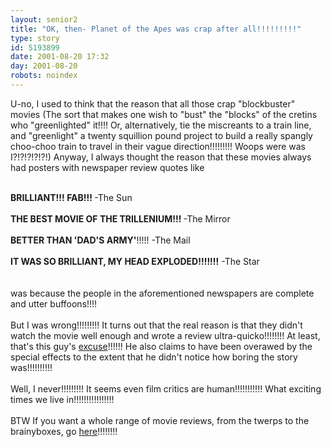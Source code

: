 ```yaml
---
layout: senior2
title: "OK, then- Planet of the Apes was crap after all!!!!!!!!!"
type: story
id: 5193899
date: 2001-08-20 17:32
day: 2001-08-20
robots: noindex
---
```

U-no, I used to think that the reason that all those crap "blockbuster" movies (The sort that makes one wish to "bust" the "blocks" of the cretins who "greenlighted" it!!!! Or, alternatively, tie the miscreants to a train line, and "greenlight" a twenty squillion pound project to build a really spangly choo-choo train to travel in their vague direction!!!!!!!!! Woops were was I?!?!?!?!?!) Anyway, I always thought the reason that these movies always had posters with newspaper review quotes like<br/> <br/><div class="usenet"><b>BRILLIANT!!! FAB!!! </b>-The Sun</div> <br/><div class="usenet"><b>THE BEST MOVIE OF THE TRILLENIUM!!! </b>-The Mirror</div> <br/><div class="usenet"><b>BETTER THAN 'DAD'S ARMY'</b>!!!!! -The Mail</div> <br/><div class="usenet"><b>IT WAS SO BRILLIANT, MY HEAD EXPLODED!!!!!!!</b> -The Star</div> <br/> <br/>was because the people in the aforementioned newspapers are complete and utter buffoons!!!! <br/> <br/>But I was wrong!!!!!!!!! It turns out that the real reason is that they didn't watch the movie well enough and wrote a review ultra-quicko!!!!!!!! At least, that's this guy's <a href="http://www.torontostar.com/NASApp/cs/ContentServer?pagename=thestar/Layout/Article_PrintFriendly&amp;c=Article&amp;cid=997999259569">excuse</a>!!!!!! He also claims to have been overawed by the special effects to the extent that he didn't notice how boring the story was!!!!!!!!!!<br/> <br/>Well, I never!!!!!!!!! It seems even film critics are human!!!!!!!!!!! What exciting times we live in!!!!!!!!!!!!!!!!<br/> <br/>BTW If you want a whole range of movie reviews, from the twerps to the brainyboxes, go <a href="http://www.rottentomatoes.com/">here</a>!!!!!!!!

